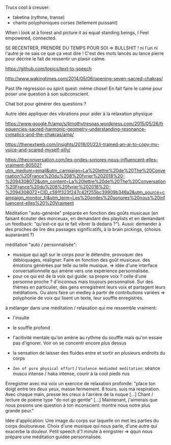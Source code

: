Trucs cool à creuser:
- taketina (rythme, transe)
- chants polyphoniques corses (tellement puissant)

When i look at à forest and picture it as equal standing beings, I Feel empowered, connected.

SE RECENTRER, PRENDRE DU TEMPS POUR SOI
=> BULLSHIT ! ni l'un ni l'autre je ne sais ce que ça veut dire ! C'est des mots lancés au lance pierre pour décrire le fait de ressentir un plaisir calme.

https://github.com/topics/text-to-speech

http://www.wakingtimes.com/2014/05/06/opening-seven-sacred-chakras/

Past life régression ou spirit quest: même chose! En fait faire le calme pour poser une question à son subconscient.

Chat bot pour générer des questions ?

Autre idée appliquer des vibrations pour aider à la relaxation physique 

https://www.google.fr/amp/s/timothytrespas.wordpress.com/2015/05/26/frequencies-sacred-harmonic-geometry-understanding-resonance-cymatics-and-the-chakras/amp/

https://thenextweb.com/insights/2018/01/22/i-trained-an-ai-to-copy-my-voice-and-scared-myself-silly/

https://theconversation.com/les-ondes-sonores-nous-influencent-elles-vraiment-90502?utm_medium=email&utm_campaign=La%20lettre%20de%20The%20Conversation%20France%20du%208%20fvrier%202018%20-%2094308072&utm_content=La%20lettre%20de%20The%20Conversation%20France%20du%208%20fvrier%202018%20-%2094308072+CID_c591f323f247c42f255bc39909b346a2&utm_source=campaign_monitor_fr&utm_term=Les%20ondes%20sonores%20nous%20influencent-elles%20%20Vraiment

Méditation "auto-générée" préparée en fonction des goûts musicaux (en faisant écouter des morceuax, en demandant des playlists et en demandant un feedback: "qu'est-ce qui te fait vibrer là dedans ?"). Aussi: demander à des proches de lire des passages significatifs, à la brain pickings, (choisis auparavant ?)

méditation "auto / personnalisée":
- musique qui agit sur le corps pour le détendre, provoquer des débloquages, réaligner. Faire en fonction des goût musicaux.
  des émotions générées par telle ou telle musique.
=> idée d'une interface conversationnelle qui amène vers une expérience personnalisée.
- pour ce qui est de la voix qui guide: sa propre voix ? celle d'une personne proche ? d'inconnus mais toujours personnalisé.
  Sur des thèmes en particulier, des gens enregistrent leurs voix et partagent leurs méditations. Ou alors faire un medley à partir 
  de contributions variées => polyphonie de voix qui lisent un texte, leur souffle enregistrés.

à mélanger dans une méditation / relaxation qui me ressemble vraiment:
- l'insulte
- le souffle profond
- l'acitivité mentale qu'on amène au rythme du souffle mais qu'on essaie pas d'ignorer. Voir on se concentr encore plus dessus
- la sensation de laisser des fluides entre et sortir en plusieurs endroits du corps 

- `Zen of pure physical effort` / `Violence mediaded meditation`: séance muscu intense / haka intense, courir à la cool pieds nus

Enregistrer avec ma voix un exercice de relaxation profonde: "place ton doigt entre tes deux yeux, masse fermement. 8 tours. suis ma respiration. Avec chaque main, presse les creux à l'arrière de la nuque [...] Chant / lecture de poème type "do not go gentle" [...] Maintenant, j'aimerais que nous posions une question à ton inconscient: montre nous notre plus grande peur."

Idée d'application:
Une image du corps sur laquelle on met les parties du corps douloureuse. Choix d'une musique qui nous parle, d'une autre qui exacerbe la douleur. Petit speech d'1 minute à enrgistrer => qqun nous prépare une méditation guidée personnalisée.


